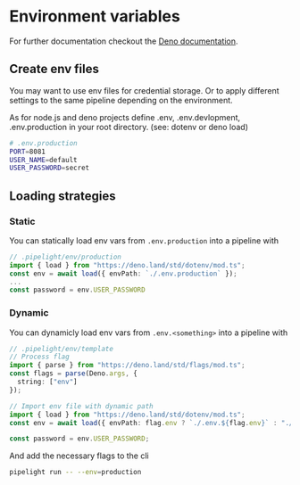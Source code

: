 # Environment variables

For further documentation checkout the [Deno documentation](https://deno.land/manual/basics/env_variables).

## Create env files

You may want to use env files for credential storage.
Or to apply different settings to the same pipeline depending on the environment.

As for node.js and deno projects define .env, .env.devlopment, .env.production in your root directory.
(see: dotenv or deno load)

```sh
# .env.production
PORT=8081
USER_NAME=default
USER_PASSWORD=secret
```

## Loading strategies

### Static

You can statically load env vars from `.env.production` into a pipeline with

```ts
// .pipelight/env/production
import { load } from "https://deno.land/std/dotenv/mod.ts";
const env = await load({ envPath: `./.env.production` });
...
const password = env.USER_PASSWORD
```

### Dynamic

You can dynamicly load env vars from `.env.<something>` into a pipeline with

```ts
// .pipelight/env/template
// Process flag
import { parse } from "https://deno.land/std/flags/mod.ts";
const flags = parse(Deno.args, {
  string: ["env"]
});

// Import env file with dynamic path
import { load } from "https://deno.land/std/dotenv/mod.ts";
const env = await load({ envPath: flag.env ? `./.env.${flag.env}` : "./.env" });

const password = env.USER_PASSWORD;
```

And add the necessary flags to the cli

```sh
pipelight run -- --env=production
```
